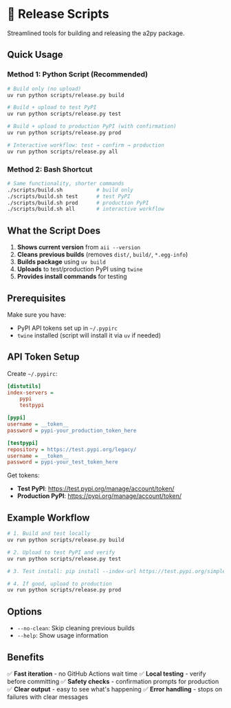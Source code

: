 # 🚀 Release Scripts

Streamlined tools for building and releasing the a2py package.

## Quick Usage

### Method 1: Python Script (Recommended)
```bash
# Build only (no upload)
uv run python scripts/release.py build

# Build + upload to test PyPI
uv run python scripts/release.py test

# Build + upload to production PyPI (with confirmation)
uv run python scripts/release.py prod

# Interactive workflow: test → confirm → production
uv run python scripts/release.py all
```

### Method 2: Bash Shortcut
```bash
# Same functionality, shorter commands
./scripts/build.sh           # build only
./scripts/build.sh test      # test PyPI
./scripts/build.sh prod      # production PyPI
./scripts/build.sh all       # interactive workflow
```

## What the Script Does

1. **Shows current version** from `aii --version`
2. **Cleans previous builds** (removes `dist/`, `build/`, `*.egg-info`)
3. **Builds package** using `uv build`
4. **Uploads** to test/production PyPI using `twine`
5. **Provides install commands** for testing

## Prerequisites

Make sure you have:
- PyPI API tokens set up in `~/.pypirc`
- `twine` installed (script will install it via `uv` if needed)

## API Token Setup

Create `~/.pypirc`:
```ini
[distutils]
index-servers =
    pypi
    testpypi

[pypi]
username = __token__
password = pypi-your_production_token_here

[testpypi]
repository = https://test.pypi.org/legacy/
username = __token__
password = pypi-your_test_token_here
```

Get tokens:
- **Test PyPI**: https://test.pypi.org/manage/account/token/
- **Production PyPI**: https://pypi.org/manage/account/token/

## Example Workflow

```bash
# 1. Build and test locally
uv run python scripts/release.py build

# 2. Upload to test PyPI and verify
uv run python scripts/release.py test

# 3. Test install: pip install --index-url https://test.pypi.org/simple/ a2py

# 4. If good, upload to production
uv run python scripts/release.py prod
```

## Options

- `--no-clean`: Skip cleaning previous builds
- `--help`: Show usage information

## Benefits

✅ **Fast iteration** - no GitHub Actions wait time
✅ **Local testing** - verify before committing
✅ **Safety checks** - confirmation prompts for production
✅ **Clear output** - easy to see what's happening
✅ **Error handling** - stops on failures with clear messages
